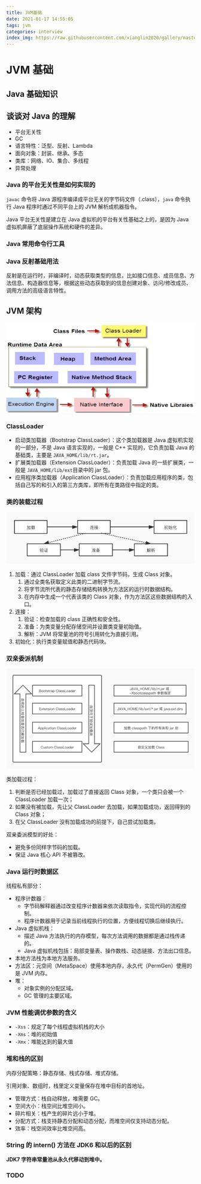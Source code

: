 ```yaml
---
title: JVM基础
date: 2021-01-17 14:55:05
tags: jvm
categories: interview
index_img: https://raw.githubusercontent.com/xianglin2020/gallery/master/202102/JVM.png
---
```


# JVM 基础

## Java 基础知识

## 谈谈对 Java 的理解

* 平台无关性
* GC
* 语言特性：泛型、反射、Lambda
* 面向对象：封装、继承、多态
* 类库：网络、IO、集合、多线程
* 异常处理

### Java 的平台无关性是如何实现的

`javac` 命令将 Java 源程序编译成平台无关的字节码文件（.class），`java` 命令执行 Java 程序时通过不同平台上的 JVM 解析成机器指令。

Java 平台无关性是建立在 Java 虚拟机的平台有关性基础之上的，是因为 Java 虚拟机屏蔽了底层操作系统和硬件的差异。

### Java 常用命令行工具



### Java 反射基础用法

反射是在运行时，非编译时，动态获取类型的信息，比如接口信息、成员信息、方法信息、构造器信息等，根据这些动态获取到的信息创建对象、访问/修改成员、调用方法的高级语言特性。



## JVM 架构

![image-20210117152159865](https://raw.githubusercontent.com/xianglin2020/gallery/master/202101/image-20210117152159865.png)

### ClassLoader

* 启动类加载器（Bootstrap ClassLoader）：这个类加载器是 Java 虚拟机实现的一部分，不是 Java 语言实现的，一般是 C++ 实现的，它负责加载 Java 的基础类，主要是 `JAVA_HOME/lib/rt.jar`。
* 扩展类加载器（Extension ClassLoader）：负责加载 Java 的一些扩展类，一般是 `JAVA_HOME/lib/ext`目录中的 jar 包。
* 应用程序类加载器（Application ClassLoader）：负责加载应用程序的类，包括自己写的和引入的第三方类库，即所有在类路径中指定的类。

### 类的装载过程

![类的装载过程](https://github.com/xianglin2020/gallery/blob/master/202101/143838.jpg?raw=true)

1. 加载：通过 ClassLoader 加载 class 文件字节码，生成 Class 对象。
   1. 通过全类名获取定义此类的二进制字节流。
   2. 将字节流所代表的静态存储结构转换为方法区的运行时数据结构。
   3. 在内存中生成一个代表该类的 Class 对象，作为方法区这些数据结构的入口。
2. 连接：
   1. 验证：检查加载的 class 正确性和安全性。
   2. 准备：为类变量分配存储空间并设置类变量初始值。
   3. 解析：JVM 将常量池的符号引用转化为直接引用。
3. 初始化：执行类变量赋值和静态代码块。

### 双亲委派机制

![双亲委派机制](https://raw.githubusercontent.com/xianglin2020/gallery/master/202101/image-20210117192054967.png)

类加载过程：

1. 判断是否已经加载过，加载过了直接返回 Class 对象，一个类只会被一个 ClassLoader 加载一次；
2. 如果没有被加载，先让父 ClassLoader 去加载，如果加载成功，返回得到的 Class 对象；
3. 在父 ClassLoader 没有加载成功的前提下，自己尝试加载类。

双亲委派模型的好处：

* 避免多份同样字节码的加载。
* 保证 Java 核心 API 不被篡改。

### Java 运行时数据区

线程私有部分：

* 程序计数器：
  * 字节码解释器通过改变程序计数器来依次读取指令，实现代码的流程控制。
  * 程序计数器用于记录当前线程执行的位置，方便线程切换后继续执行。
* Java 虚拟机栈：
  * 描述 Java 方法执行的内存模型，每次方法调用的数据都是通过栈传递的。
  * Java 虚拟机栈包括：局部变量表、操作数栈、动态链接、方法出口信息。
* 本地方法栈为本地方法服务。
* 方法区：元空间（MetaSpace）使用本地内存，永久代（PermGen）使用的是 JVM 内存。
* 堆：
  * 对象实例的分配区域。
  * GC 管理的主要区域。

### JVM 性能调优参数的含义

* `-Xss`：规定了每个线程虚拟机栈的大小
* `-Xms`：堆的初始值
* `-Xmx`：堆能达到的最大值

### 堆和栈的区别

内存分配策略：静态存储、栈式存储、堆式存储。

引用对象、数组时，栈里定义变量保存在堆中目标的首地址。

* 管理方式：栈自动释放，堆需要 GC。
* 空间大小：栈空间比堆空间小。
* 碎片相关：栈产生的碎片远小于堆。
* 分配方式：栈支持静态分配和动态分配，而堆空间仅支持动态分配。
* 效率：栈空间效率比堆空间高。

### String 的 intern() 方法在 JDK6 和以后的区别

**JDK7 字符串常量池从永久代移动到堆中。**

### TODO